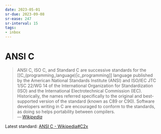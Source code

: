 ```yaml
---
date: 2023-05-01
sr-due: 2023-09-08
sr-ease: 247
sr-interval: 15
tags:
- inbox
---
```


# ANSI C

> ANSI C, ISO C, and Standard C are successive standards for the
> [[C_(programming_language)|c_programming]] language published by the American
> National Standards Institute (ANSI) and ISO/IEC JTC 1/SC 22/WG 14 of the
> International Organization for Standardization (ISO) and the International
> Electrotechnical Commission (IEC). Historically, the names referred
> specifically to the original and best-supported version of the standard (known
> as C89 or C90). Software developers writing in C are encouraged to conform to
> the standards, as doing so helps portability between compilers.\
> — <cite>[Wikipedia](https://en.wikipedia.org/wiki/ANSI_C)</cite>

Latest standard:
[ANSI C - Wikipedia#C2x](https://en.wikipedia.org/wiki/ANSI_C#C2x)
